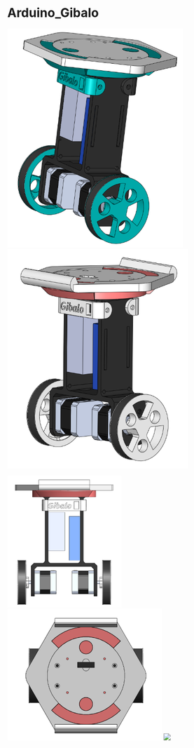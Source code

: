 # Arduino_Gibalo


<p><img src="./Images/solid.png" height="500px">
<img src="./Images/solid2.3.png" height="500px"></p>
<p>
<img src="./Images/solidfront2.3.png" height="300px">
<img src="./Images/solidtop2.3.png" height="300px">
<img src="./Imqges/solidside2.3.png" height="300px"></p>